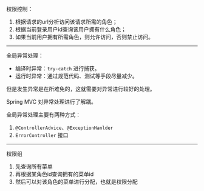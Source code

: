 权限控制：
1. 根据请求的url分析访问该请求所需的角色；
2. 根据当前登录用户id查询该用户拥有什么角色；
3. 如果当前用户拥有所需角色，则允许访问，否则禁止访问。

---

全局异常处理：
+ 编译时异常：`try-catch` 进行捕获。
+ 运行时异常：通过规范代码、测试等手段尽量减少。

但是发生异常是在所难免的，这就需要对异常进行较好的处理。

Spring MVC 对异常处理进行了解耦。

全局异常处理主要有两种方式：
1. `@ControllerAdvice`、`@ExceptionHanlder`
2. `ErrorController` 接口

---

权限组

1. 先查询所有菜单
2. 再根据某角色id查询拥有的菜单id
3. 然后可以对该角色的菜单进行分配，也就是权限分配

